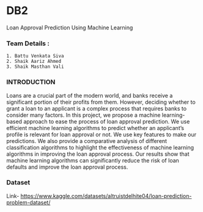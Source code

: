 
# DB2

Loan Approval Prediction Using Machine Learning


### Team Details :
    1. Battu Venkata Siva
    2. Shaik Aariz Ahmed
    3. Shaik Masthan Vali
### INTRODUCTION
Loans are a crucial part of the modern world, and banks receive a significant portion of their profits from them. However, deciding whether to grant a loan to an applicant is a complex process that requires banks to consider many factors. In this project, we propose a machine learning-based approach to ease the process of loan approval prediction. We use efficient machine learning algorithms to predict whether an applicant’s profile is relevant for loan approval or not. We use key features to make our predictions. We also provide a comparative analysis of different classification algorithms to highlight the effectiveness of machine learning algorithms in improving the loan approval process. Our results show that machine learning algorithms can significantly reduce the risk of loan defaults and improve the loan approval process.

### Dataset
Link- https://www.kaggle.com/datasets/altruistdelhite04/loan-prediction-problem-dataset/

